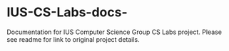 # IUS-CS-Labs-docs-
Documentation for IUS Computer Science Group CS Labs project. Please see readme for link to original project details.
